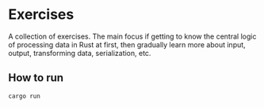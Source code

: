 # Exercises

A collection of exercises. The main focus if getting to know the central logic of processing data in Rust at first, then gradually learn more about input, output, transforming data, serialization, etc.

## How to run

`cargo run`
